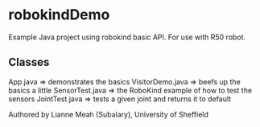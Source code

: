 robokindDemo
============
Example Java project using robokind basic API. For use with R50 robot.

Classes
-------
App.java => demonstrates the basics
VisitorDemo.java => beefs up the basics a little
SensorTest.java => the RoboKind example of how to test the sensors
JointTest.java => tests a given joint and returns it to default

Authored by Lianne Meah (Subalary), University of Sheffield
